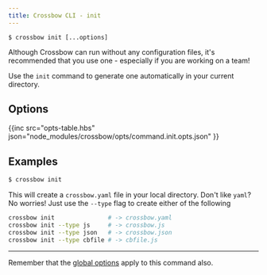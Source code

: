 ```yaml
---
title: Crossbow CLI - init
---
```


`$ crossbow init [...options]`

Although Crossbow can run without any configuration files, it's
recommended that you use one - especially if you are working on a team!

Use the `init` command to generate
one automatically in your current directory.

## Options
{{inc src="opts-table.hbs" json="node_modules/crossbow/opts/command.init.opts.json" }}

## Examples

```bash
$ crossbow init
```

This will create a `crossbow.yaml` file in your local directory. Don't
like `yaml`? No worries! Just use the `--type` flag to create either of
the following

```bash
crossbow init               # -> crossbow.yaml
crossbow init --type js     # -> crossbow.js
crossbow init --type json   # -> crossbow.json
crossbow init --type cbfile # -> cbfile.js
```

--- 
Remember that the [global options](/docs/cli-options) apply to this command also.